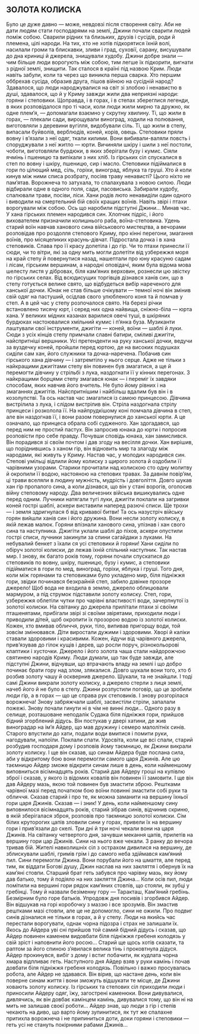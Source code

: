 ## ЗОЛОТА КОЛИСКА

Було це дуже давно — може, невдовзі після створення світу. Аби не дати людям стати господарями на землі, Джини почали сварити людей поміж собою. Сварили рідних та близьких, друзів і сусідів, роди й племена, цілі народи. На тих, хто не хотів підкорятися їхній волі, насилали громи та блискавки, зливи і град, суховії, сарану, висушували до дна криниці й джерела, знищували худобу.
Джини добре знали — чим більше люди ворогують між собою, тим легше їх підкорити, вигнати з рідної землі, знищити. Так сталося в країні під назвою Крим. Люди навіть забули, коли та через що виникла перша сварка. Хто першим оббрехав сусіда, образив друга, пішов війною на сусідній народ? Здавалося, що люди народжувалися на світ зі злобою і ненавистю в душі, здавалося, що й у Криму завжди жили два неприязні народи: горяни і степовики.
Щоправда, і в горах, і в степах збереглися легенди, в яких розповідалося про ті часи, коли люди жили мирно та дружно, як одне плем’я, — допомагали взаємно у скрутну хвилину.
Ті, що жили в горах, — плекали сади, вирощували виноград, ходили на полювання, виготовляли з деревини вугілля, видобували сіль. Ті, що жили в степу, випасали буйволів, верблюдів, коней, корів, овець. Степовики пряли вовну і в’язали з неї одяг, ткали килими. Вони вибивали-валяли повсть і споруджували з неї житло — юрти. Вичиняли шкіру і шили з неї постоли, чоботи, виготовляли бурдюки, в яких зберігали бузу і кумис. Сіяли ячмінь і пшеницю та випікали з них хліб. Із гірських сіл спускалися в степ по вовну і шкіру, пшеницю, сир і масло. Степовики підіймалися в гори по цілющий мед, сіль, горіхи, виноград, яблука та груші. Хто й коли кинув між ними списа розбрату, посіяв траву ненависті? Цього ніхто не пам’ятав.
Ворожнеча то затухала, то спалахувала з новою силою. Люди відбирали одне в одного поля, сади, пасовиська. Забирали худобу, спалювали трави, посіви, ліси. Хани родів люто ненавиділи один одного і виводили на смертельний бій своїх кращих воїнів. Навіть звірі і птахи ворогували між собою. Ось що наробили підступні Джини... Минав час. У хана гірських племен народився син. Хлопчик підріс, і його вихователем призначили колишнього раба, воїна-степовика. Удень старий воїн навчав ханового сина військового мистецтва, а вечорами розповідав про роздолля степового Криму, про кінні перегони, змагання воїнів, про місяцеликих красунь-дівчат.
Підростала дочка і в хана степовиків. Слава про її красу долетіла і до гір. Чи то птахи принесли її сюди, чи то вітри, які за одну мить могли долетіти від узбережжя моря на край степу й повернутися назад, нашептали про юну красуню садам і лісам, гірським вершинам, а народні оповідачі, яким була відома мова шелесту листя у дібровах, біля кам’яних верховин, рознесли цю звістку по гірських селах.
Від всюдисущих торгівців дізнався ханів син, що в степу готується велике свято, що відбудеться вибір нареченого для ханської дочки. Юнак не став більше очікувати — темної ночі він змінив свій одяг на пастуший, осідлав свого улюбленого коня та й помчав у степ.
А в цей час у степу розпочалося свято. На березі річки встановлено тисячу юрт, і серед них одна найвища, сніжно-біла — юрта хана. У великих мідних казанах варилися овечі туші, в шкіряних бурдюках настоювалися хмільний кумис і п’янка буза. Музиканти лаштували свої інструменти, джигіти — коней, воїни — шаблі й луки. Сюди з усіх кінців степу примчали славні батири, сміливі джигіти, найспритніші вершники.
Усі претенденти на руку ханської дочки, ведучи за вуздечку коней, пройшли перед юртою, де на високих подушках сиділи сам хан, його служники та дочка-наречена. Побачив син гірського хана дівчину — і затремтіло у нього серце. Адже не тільки з найкращими джигітами степу він повинен був змагатися, а ще й перемогти дівчину у стрільбі з лука, наздогнати її у кінних перегонах.
З найкращими борцями степу змагався юнак — і переміг їх завдяки способам, яких навчив його вчитель. Не було йому рівних і на змаганнях джигітів. Найспритнішим і найбільш вдалим був він і в козолупстві. Та ось настав час змагатися із самою принцесою. Дівчина вистрілила з лука, і слідом вистрілив він. Стріла наздогнала стрілу принцеси і розколола її. На найпрудкішому коні помчала дівчина в степ, але він наздогнав її, і вони разом повернулися до ханської юрти. А це означало, що принцеса обрала собі судженого.
Хан здогадався, що перед ним не простий пастух. Він запросив юнака до юрти і попросив розповісти про себе правду. Почувши сповідь юнака, хан замислився. Він порадився зі своїм почтом і дав згоду на весілля дочки. Хан вирішив, що поріднившись з ханом гір, він відновить мир та злагоду між народами, які живуть у Криму.
Настав час, у молодих народився син. Степові умільці відлили йому колиску з щирого золота й оздобили її чарівними узорами. Старики прочитали над колискою сто одну молитву й окропили її водою, настояною на степових травах. За давнім повір’ям, ці трави вселяли в людину мужність, мудрість і довголіття.
Довго шукав хан гір пропалого сина, а коли дізнався, що він у стані ворогів, оголосив війну степовому народу. Два величезних війська вишикувались одне перед одним. Лучники натягали тугі луки, джигіти поклали на загривки коней гострі шаблі, аскери виставили наперед разючі списи. Ще трохи — і земля здригнулася б від кривавої битви!
Та ось назустріч війську горян вийшли ханів син і його дружина. Вони несли золоту колиску, в якій лежав малюк. Горяни впізнали ханового сина, упізнав і хан свого сина та наступника. Джигіти уклали шаблі до піхов, аскери опустили гострі списи, лучники закинули за спини сагайдаки з луками.
На небувалий бенкет з їхали ся усі степовики й горяни! Хани сиділи по обіруч золотої колиски, де лежав їхній спільний наступник. Так настав мир. І знову, як багато років тому, горяни почали спускатися до степовиків по вовну, шкіру, пшеницю, бузу і кумис, а степовики підійматися в гори по мед, виноград, горіхи, яблука і груші.
Того дня, коли між горянами та степовиками було укладено мир, біля підніжжя гори, звідки починався безкрайній степ, забило дзвінке прозоре джерело! Щоб вода не входила в землю, джерело облицювали мармуром, а під струмок підставили золоту колиску.
Степ, гори, узбережжя облетіли чутки про чарівні властивості води, зачерпнутої із золотої колиски. На світанку до джерела прилітали птахи зі своїми пташенятами, прибігали звірі зі своїми звірятами, приходили люди і приводили дітей, щоб окропити їх прозорою водою із золотої колиски. Кожен, хто вмивав обличчя, руки, тіло, випивав пригорщу води, той зовсім змінювався. Діти виростали дужими і здоровими. Хворі й каліки ставали здоровими і красивими. Кожен, йдучи від чарівного джерела, прив’язував до гілок кущів і дерев, що росли поруч, різнокольорові клаптики і хусточки. Джерело і його золота чаша стали найдорожчою святинею народів Криму.
Люди думали, що так буде завжди, але підступні Джини, відчувши, що втрачають владу на землі і що добро починає брати гору над злом, злякалися. Довго шукали вони того, хто б розбив золоту чашу й осквернив джерело. Шукали, та не знайшли. І тоді самі Джини викрали золоту колиску, а джерело стерли з лиця землі, начеб його й не було в степу. Джини розпустили поговір, що це зробили люди гір, а в горах — що це справа рук степовиків.
І знову розгорілася ворожнеча! Знову забряжчали шаблі, засвистіли стріли, запалали пожежі. Знову почали гинути ні в чім не винні люди...
Одного разу в селище, розташоване неподалік Судака біля підніжжя гори, прийшов бідний згорблений дідусь. Він постукав у двері хатини, де жив виноградар на ім’я Айдер, що мав дружину і семеро малолітніх синів. Старого впустили до хати, подали води вмитися і помити руки, нагодували, напоїли. Поклали спати. Удосвіта, коли ще всі спали, старий розбудив господаря дому і розповів йому таємницю, як Джини викрали золоту колиску. І ще він сказав, що синам Айдера буде послана сила, аби у відкритому бою вони перемогли самого царя Джинів. Але цю таємницю Айдер зможе відкрити синам лише в день, коли найменшому виповниться вісімнадцять років. Старий дав Айдеру гроші на купівлю зброї і сказав, у якого із відомих ковалів він повинен її замовити. І ще він дав Айдеру мазь, якою той повинен був змастити зброю. Рештками чарівної мазі перед початком бою воїни повинні змастити собі руки та обличчя. Сказав старий і про те, як можна заманити на вершину їхньої гори царя Джинів. Сказав — і зник!
У день, коли найменшому сину виповнилося вісімнадцять років, старий зібрав синів, відчинив скриню, в якій зберігалася зброя, розповів про таємницю золотої колиски. Сім білих круторогих цапів зловили сини у горах, привели їх на вершину гори і прив’язали до скелі. Три дні й три ночі чекали вони на царя Джинів. На світанку четвертого дня, зачувши мекання цапів, прилетів на вершину гори цар Джинів. Сини на нього вже чекали.
З ранку до вечора тривав бій. Жителі навколишніх сіл з острахом дивилися на вершину, де зблискували шаблі, гримів грім і до самого неба здіймався кам’яний пил. Сини перемогли Джина. Вони порубали його на шмаття, але перед тим, як віддати Богові душу, Джин наслав на них закляття і обернув їх на кам’яні стовпи. Старший брат геть забувся про чарівну мазь, яку йому дав батько, тому й подіяло на них закляття Джина...
Коли осів пил, люди помітили на вершині гори рядок кам’яних стовпів, що стояли, як зубці у гребінці. Тому й назвали безіменну гору — Таракташ, Кам’яний гребінь. Безмірним було горе батьків. Упродовж дня посивів і згорбився Айдер. Він відшукав на горі коробочку з маззю і все зрозумів. Він змастив рештками мазі стовпи, але це не допомогло, сини не ожили.
Про подвиг синів дізналися не тільки в горах, а й у степу. Люди на якийсь час перестали ворогувати, однак чорна підозра і страх не залишали їх. Якось до Айдера уві сні прийшов той самий бідний дідусь і сказав, що Айдер повинен каменем видовбати біля підніжжя гребеня колодязь у свій зріст і наповнити його росою... Старий ще щось хотів сказати, та раптом за його спиною з’явилася велика тінь і проковтнула дідуся. Айдер прокинувся, вибіг з дому і встиг побачити, як кудлата чорна хмара відпливає геть.
Наступного дня Айдер взяв у руки камінь і почав довбати біля підніжжя гребеня колодязь. Повільно і важко просувалась робота, але Айдер не здавався. Він вірив, що настане день, коли він поверне синам життя і вони зможуть відшукати те місце, де Джини ховають золоту колиску.
Із гірських та степових сіл приходили люди і приносили Айдеру одяг, їжу, загострені каменюки. Вони дивувалися, дивлячись, як він довбає камінцем камінь, дивувалися тому, що він ні на мить не залишав своєї роботи... Айдер знав, що люди з гір і степів чекають на диво, що варто йому зупинитися, як тут же спалахне притихла ворожнеча і не припиниться доти, доки горяни і степовики — геть усі не стануть покірними рабами Джинів...

